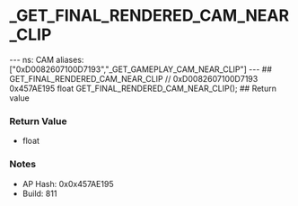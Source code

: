 # _GET_FINAL_RENDERED_CAM_NEAR_CLIP

--- ns: CAM aliases: ["0xD0082607100D7193","_GET_GAMEPLAY_CAM_NEAR_CLIP"] --- ## GET_FINAL_RENDERED_CAM_NEAR_CLIP  // 0xD0082607100D7193 0x457AE195 float GET_FINAL_RENDERED_CAM_NEAR_CLIP();  ## Return value

### Return Value
* float

### Notes
* AP Hash: 0x0x457AE195
* Build: 811

